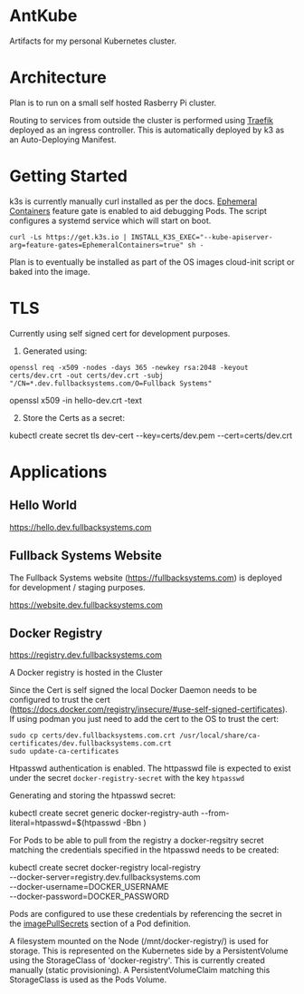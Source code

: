 # AntKube

Artifacts for my personal Kubernetes cluster.

# Architecture

Plan is to run on a small self hosted Rasberry Pi cluster.

Routing to services from outside the cluster is performed using [Traefik][Traefik] deployed as an ingress controller. This is automatically deployed by k3 as an Auto-Deploying Manifest.

# Getting Started

k3s is currently manually curl installed as per the docs. [Ephemeral Containers][Ephemeral] feature gate is enabled to aid debugging Pods.  The script configures a systemd service which will start on boot.

```
curl -Ls https://get.k3s.io | INSTALL_K3S_EXEC="--kube-apiserver-arg=feature-gates=EphemeralContainers=true" sh -
```

Plan is to eventually be installed as part of the OS images cloud-init script or baked into the image.

# TLS

Currently using self signed cert for development purposes.

1) Generated using:

```
openssl req -x509 -nodes -days 365 -newkey rsa:2048 -keyout certs/dev.crt -out certs/dev.crt -subj "/CN=*.dev.fullbacksystems.com/O=Fullback Systems"
```


openssl x509 -in hello-dev.crt -text

2) Store the Certs as a secret:

  kubectl create secret tls dev-cert --key=certs/dev.pem --cert=certs/dev.crt


# Applications

## Hello World

https://hello.dev.fullbacksystems.com

## Fullback Systems Website

The Fullback Systems website (https://fullbacksystems.com) is deployed for development / staging purposes.

https://website.dev.fullbacksystems.com



## Docker Registry

https://registry.dev.fullbacksystems.com

A Docker registry is hosted in the Cluster

Since the Cert is self signed the local Docker Daemon needs to be configured to trust the cert (https://docs.docker.com/registry/insecure/#use-self-signed-certificates). If using podman  you just need to add the cert to the OS to trust the cert:

    sudo cp certs/dev.fullbacksystems.com.crt /usr/local/share/ca-certificates/dev.fullbacksystems.com.crt
    sudo update-ca-certificates 


Htpasswd authentication is enabled. The httpasswd file is expected to exist under the secret `docker-registry-secret`
with the  key `htpasswd`

Generating and storing the htpasswd secret:

  kubectl create secret generic docker-registry-auth --from-literal=htpasswd=$(htpasswd -Bbn <username> <password>)

For Pods to be able to pull from the registry a docker-regsitry secret matching the credentials specified in the htpasswd needs to be created:

  kubectl create secret docker-registry local-registry \
    --docker-server=registry.dev.fullbacksystems.com \
    --docker-username=DOCKER_USERNAME \
    --docker-password=DOCKER_PASSWORD


Pods are configured to use these credentials by referencing the secret in the [imagePullSecrets][ImagePullSecret] section of a Pod definition.

A filesystem mounted on the Node (/mnt/docker-registry/<disk-uuid>) is used for storage. This is represented on the Kubernetes side by a PersistentVolume using the StorageClass of 'docker-registry'. This is currently created manually (static provisioning). A PersistentVolumeClaim matching this StorageClass is used as the Pods Volume.

[ImagePullSecret]: https://kubernetes.io/docs/concepts/containers/images/#specifying-imagepullsecrets-on-a-pod
[Traefik]: https://rancher.com/docs/k3s/latest/en/networking/#traefik-ingress-controller
[Ephemeral]: https://kubernetes.io/docs/tasks/debug-application-cluster/debug-running-pod/#ephemeral-container
